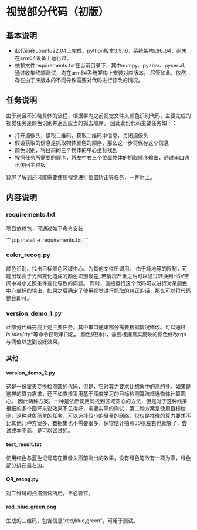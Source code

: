 # 视觉部分代码（初版）

## 基本说明

- 此代码在ubuntu22.04上完成，python版本3.9.16，系统架构x86_64，尚未在arm64设备上运行过。
- 依赖文件requirements.txt在当前目录下，其中numpy、pyzbar、pyserial，通过收集终端测试，均在arm64系统架构上安装对应版本。
  尽管如此，依然存在由于库版本的不同导致需要对代码进行修改的情况。

## 任务说明

由于尚且不知晓具体的流程，根据群内之前视觉文件夹颜色识别代码，主要完成的视觉任务是颜色识别并返回应当的抓去顺序。
因此此份代码主要任务如下：

- 打开摄像头，读取二维码，获取二维码中信息，关闭摄像头
- 假设获取的信息是抓取物体颜色的顺序，那么这一步将保存这个信息
- 颜色识别，将目前的三个物体的中心坐标找到
- 按照任务所需要的顺序，将左中右三个位置物体的抓取顺序输出，通过串口通讯传回主控板

窥屏了解到还可能需要使用视觉进行位置矫正等任务，一并附上。

## 内容说明

### requirements.txt

项目依赖包，可通过如下命令安装

'''
pip install -r requirements.txt
'''

### color_recog.py

颜色识别、找出目标颜色区域中心。为其他文件所调用。
由于场地等的限制，可能出现由于光照变化造成的颜色识别误差, 若情况严重之后可以通过转换到HSV空间中减小光照条件变化导致的问题。
同时，直接运行这个代码可以进行对某颜色中心坐标的输出，如果之后确定了使用视觉进行抓取的纠正的话，那么可以将代码整合即可。

### version_demo_1.py

此部分代码完成上述主要任务。其中串口通讯部分需要根据情况修改。可以通过$ls\ /dev/tty*$等命令获取串口名。
颜色识别中，需要根据真实反映的颜色修改rgb与阈值以达到较好效果。

### 其他

#### version_demo_2.py

这是一份霍夫变换检测圆的代码，但是，它对算力要求比想象中的高的多。如果是这样的算力需求，还不如直接采用基于深度学习的目标检测算法框选物体计算圆心。
因此两种方案，一种是依然使用同找到区域圆心的方法，但是对于这种线条很细的多个圆环来说效果不见得好，需要实际的测试；第二种方案是使用目标检测，这种对象简单的任务，可以选择较小的轻量的网络，仅仅是推理的算力要求不比其他几种方案多，数据集也不需要很多，保守估计拍照30张左右也就够了，尝试成本不高，是可以试试的。

#### test_result.txt

使用红色与蓝色记号笔在摄像头面前测出的效果，没有绿色笔故有一项为零，绿色部分排在最左边。

#### QR_recog.py

对二维码的扫描测试所用，不必管它。

#### red_blue_green.png

生成的二维码，包含信息“red,blue,green”，可用于测试。